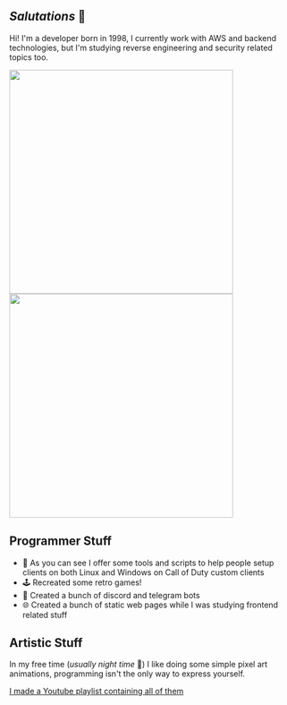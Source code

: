 ## *Salutations* 👋
Hi! I'm a developer born in 1998, I currently work with AWS and backend technologies, but I'm studying reverse engineering and security related topics too.

<img src="https://github.com/user-attachments/assets/de873013-7df4-4ca1-8596-ab3b52ea9df0" width="400" height="400"/>
<img src="https://github.com/user-attachments/assets/54c59d00-bdec-4aeb-a019-58ef46ee9fbe" width="400" height="400"/>


## Programmer Stuff
- 🚀 As you can see I offer some tools and scripts to help people setup clients on both Linux and Windows on Call of Duty custom clients
- 🕹️ Recreated some retro games!
- 🤖 Created a bunch of discord and telegram bots
- 🌐 Created a bunch of static web pages while I was studying frontend related stuff

## Artistic Stuff
In my free time (*usually night time* 🌙) I like doing some simple pixel art animations, programming isn't the only way to express yourself.

[I made a Youtube playlist containing all of them](https://www.youtube.com/playlist?list=PLt7-rFt-vkg-Rz6yp3cDInXw5yAJ6mS1j)
